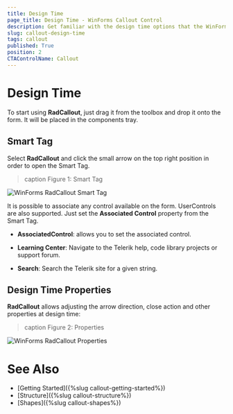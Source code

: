 ```yaml
---
title: Design Time
page_title: Design Time - WinForms Callout Control
description: Get familiar with the design time options that the WinForms Callout offers.   
slug: callout-design-time
tags: callout
published: True
position: 2 
CTAControlName: Callout
---
```


# Design Time 

To start using **RadCallout**, just drag it from the toolbox and drop it onto the form. It will be placed in the components tray.
 
## Smart Tag

Select **RadCallout** and click the small arrow on the top right position in order to open the Smart Tag.

>caption Figure 1: Smart Tag

![WinForms RadCallout Smart Tag](images/callout-design-time001.png) 

It is possible to associate any control available on the form. UserControls are also supported. Just set the **Associated Control** property from the Smart Tag.

* **AssociatedControl**: allows you to set the associated control.

* **Learning Center**: Navigate to the Telerik help, code library projects or support forum.

* **Search**: Search the Telerik site for a given string.

## Design Time Properties

**RadCallout** allows adjusting the arrow direction, close action and other properties at design time:
 
>caption Figure 2: Properties

![WinForms RadCallout Properties](images/callout-design-time002.png) 

# See Also

* [Getting Started]({%slug callout-getting-started%})
* [Structure]({%slug callout-structure%}) 
* [Shapes]({%slug callout-shapes%}) 
 
        

